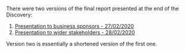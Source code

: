 There were two versions of the final report presented at the end of the Discovery:

1.  [Presentation to business sponsors - 27/02/2020](uploads/Food_Allergy_Reporting_-_Discovery-_Final_Presentation_27th_Feb_2020_1.pdf)
2. [Presentation to wider stakeholders - 28/02/2020](uploads/Food_Allergy_Reporting_-_Discovery-_Final_Presentation_28th_Feb_2020_2.pdf)


Version two is essentially a shortened version of the first one. 